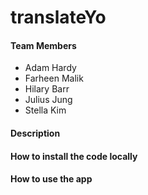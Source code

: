 translateYo
===========

#### Team Members

- Adam Hardy
- Farheen Malik
- Hilary Barr
- Julius Jung
- Stella Kim

#### Description

#### How to install the code locally

#### How to use the app
